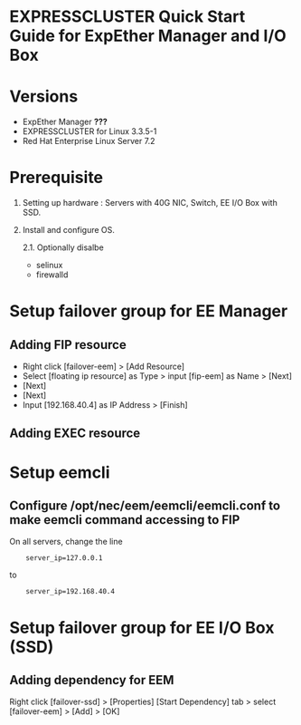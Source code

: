 # EXPRESSCLUSTER Quick Start Guide for ExpEther Manager and I/O Box

# Versions
- ExpEther Manager **???**
- EXPRESSCLUSTER for Linux 3.3.5-1
- Red Hat Enterprise Linux Server 7.2

# Prerequisite
1. Setting up hardware : Servers with 40G NIC, Switch, EE I/O Box with SSD.
2. Install and configure OS.

	2.1. Optionally disalbe
	- selinux
	- firewalld

# Setup failover group for EE Manager
## Adding FIP resource
- Right click [failover-eem] > [Add Resource]
- Select [floating ip resource] as Type > input [fip-eem] as Name > [Next]
- [Next]
- [Next]
- Input [192.168.40.4] as IP Address > [Finish]
## Adding EXEC resource

# Setup eemcli
## Configure /opt/nec/eem/eemcli/eemcli.conf to make eemcli command accessing to FIP
On all servers, change the line

		server_ip=127.0.0.1

to

		server_ip=192.168.40.4

# Setup failover group for EE I/O Box (SSD)

## Adding dependency for EEM
Right click [failover-ssd] > [Properties]
[Start Dependency] tab > select [failover-eem] > [Add] > [OK]
